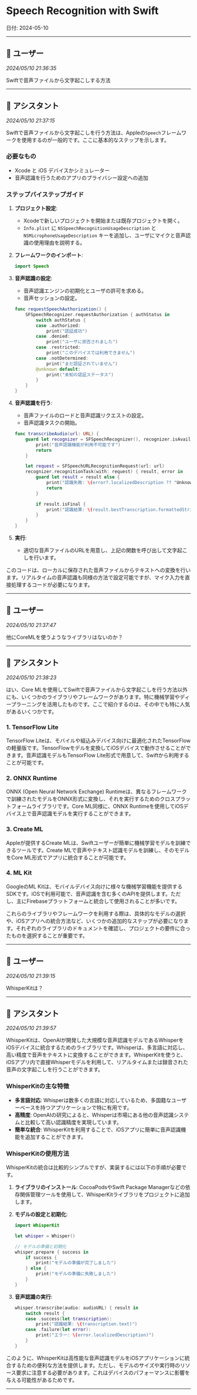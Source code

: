# Speech Recognition with Swift

日付: 2024-05-10

---

## 👤 ユーザー
*2024/05/10 21:36:35*

Swiftで音声ファイルから文字起こしする方法

---

## 🤖 アシスタント
*2024/05/10 21:37:15*

Swiftで音声ファイルから文字起こしを行う方法は、Appleの`Speech`フレームワークを使用するのが一般的です。ここに基本的なステップを示します。

### 必要なもの
- Xcode と iOS デバイスかシミュレーター
- 音声認識を行うためのアプリのプライバシー設定への追加

### ステップバイステップガイド

1. **プロジェクト設定**:
   - Xcodeで新しいプロジェクトを開始または既存プロジェクトを開く。
   - `Info.plist` に `NSSpeechRecognitionUsageDescription` と `NSMicrophoneUsageDescription` キーを追加し、ユーザにマイクと音声認識の使用理由を説明する。

2. **フレームワークのインポート**:
   ```swift
   import Speech
   ```

3. **音声認識の設定**:
   - 音声認識エンジンの初期化とユーザの許可を求める。
   - 音声セッションの設定。

   ```swift
   func requestSpeechAuthorization() {
       SFSpeechRecognizer.requestAuthorization { authStatus in
           switch authStatus {
           case .authorized:
               print("認証成功")
           case .denied:
               print("ユーザに拒否されました")
           case .restricted:
               print("このデバイスでは利用できません")
           case .notDetermined:
               print("まだ認証されていません")
           @unknown default:
               print("未知の認証ステータス")
           }
       }
   }
   ```

4. **音声認識を行う**:
   - 音声ファイルのロードと音声認識リクエストの設定。
   - 音声認識タスクの開始。

   ```swift
   func transcribeAudio(url: URL) {
       guard let recognizer = SFSpeechRecognizer(), recognizer.isAvailable else {
           print("音声認識機能が利用不可能です")
           return
       }

       let request = SFSpeechURLRecognitionRequest(url: url)
       recognizer.recognitionTask(with: request) { result, error in
           guard let result = result else {
               print("認識失敗: \(error?.localizedDescription ?? "Unknown error")")
               return
           }

           if result.isFinal {
               print("認識結果: \(result.bestTranscription.formattedString)")
           }
       }
   }
   ```

5. **実行**:
   - 適切な音声ファイルのURLを用意し、上記の関数を呼び出して文字起こしを行います。

このコードは、ローカルに保存された音声ファイルからテキストへの変換を行います。リアルタイムの音声認識も同様の方法で設定可能ですが、マイク入力を直接処理するコードが必要になります。

---

## 👤 ユーザー
*2024/05/10 21:37:47*

他にCoreMLを使うようなライブラリはないのか？

---

## 🤖 アシスタント
*2024/05/10 21:38:23*

はい、Core MLを使用してSwiftで音声ファイルから文字起こしを行う方法以外にも、いくつかのライブラリやフレームワークがあります。特に機械学習やディープラーニングを活用したものです。ここで紹介するのは、その中でも特に人気があるいくつかです。

### 1. **TensorFlow Lite**
TensorFlow Liteは、モバイルや組込みデバイス向けに最適化されたTensorFlowの軽量版です。TensorFlowモデルを変換してiOSデバイスで動作させることができます。音声認識モデルもTensorFlow Lite形式で用意して、Swiftから利用することが可能です。

### 2. **ONNX Runtime**
ONNX (Open Neural Network Exchange) Runtimeは、異なるフレームワークで訓練されたモデルをONNX形式に変換し、それを実行するためのクロスプラットフォームライブラリです。Core ML同様に、ONNX Runtimeを使用してiOSデバイス上で音声認識モデルを実行することができます。

### 3. **Create ML**
Appleが提供するCreate MLは、Swiftユーザーが簡単に機械学習モデルを訓練できるツールです。Create MLで音声やテキスト認識モデルを訓練し、そのモデルをCore ML形式でアプリに統合することが可能です。

### 4. **ML Kit**
GoogleのML Kitは、モバイルデバイス向けに様々な機械学習機能を提供するSDKです。iOSで利用可能で、音声認識を含む多くのAPIを提供します。ただし、主にFirebaseプラットフォームと統合して使用されることが多いです。

これらのライブラリやフレームワークを利用する際は、具体的なモデルの選択や、iOSアプリへの統合方法など、いくつかの追加的なステップが必要になります。それぞれのライブラリのドキュメントを確認し、プロジェクトの要件に合ったものを選択することが重要です。

---

## 👤 ユーザー
*2024/05/10 21:39:15*

WhisperKitは？

---

## 🤖 アシスタント
*2024/05/10 21:39:57*

WhisperKitは、OpenAIが開発した大規模な音声認識モデルであるWhisperをiOSデバイスに統合するためのライブラリです。Whisperは、多言語に対応し、高い精度で音声をテキストに変換することができます。WhisperKitを使うと、iOSアプリ内で直接Whisperモデルを利用して、リアルタイムまたは録音された音声の文字起こしを行うことができます。

### WhisperKitの主な特徴
- **多言語対応**: Whisperは数多くの言語に対応しているため、多国籍なユーザーベースを持つアプリケーションで特に有用です。
- **高精度**: OpenAIの研究によると、Whisperは市場にある他の音声認識システムと比較して高い認識精度を実現しています。
- **簡単な統合**: WhisperKitを利用することで、iOSアプリに簡単に音声認識機能を追加することができます。

### WhisperKitの使用方法
WhisperKitの統合は比較的シンプルですが、実装するには以下の手順が必要です。

1. **ライブラリのインストール**: CocoaPodsやSwift Package Managerなどの依存関係管理ツールを使用して、WhisperKitライブラリをプロジェクトに追加します。

2. **モデルの設定と初期化**:
   ```swift
   import WhisperKit

   let whisper = Whisper()

   // モデルの準備と初期化
   whisper.prepare { success in
       if success {
           print("モデルの準備が完了しました")
       } else {
           print("モデルの準備に失敗しました")
       }
   }
   ```

3. **音声認識の実行**:
   ```swift
   whisper.transcribe(audio: audioURL) { result in
       switch result {
       case .success(let transcription):
           print("認識結果: \(transcription.text)")
       case .failure(let error):
           print("エラー: \(error.localizedDescription)")
       }
   }
   ```

このように、WhisperKitは高性能な音声認識モデルをiOSアプリケーションに統合するための便利な方法を提供します。ただし、モデルのサイズや実行時のリソース要求に注意する必要があります。これはデバイスのパフォーマンスに影響を与える可能性があるためです。

---
